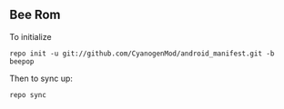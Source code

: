 Bee Rom
-------
To initialize

    repo init -u git://github.com/CyanogenMod/android_manifest.git -b beepop

Then to sync up:

    repo sync

